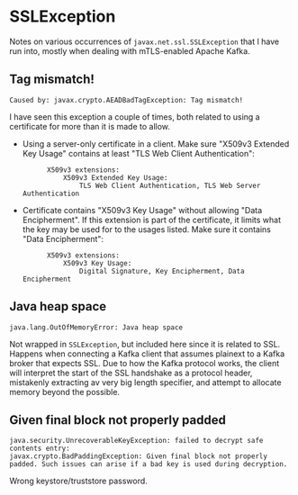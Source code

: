 # SSLException

Notes on various occurrences of `javax.net.ssl.SSLException` that I
have run into, mostly when dealing with mTLS-enabled Apache Kafka.

## Tag mismatch!

```text
Caused by: javax.crypto.AEADBadTagException: Tag mismatch!
```

I have seen this exception a couple of times, both related to using a
certificate for more than it is made to allow.

* Using a server-only certificate in a client. Make sure "X509v3
  Extended Key Usage" contains at least "TLS Web Client
  Authentication":

  ```text
        X509v3 extensions:
            X509v3 Extended Key Usage: 
                TLS Web Client Authentication, TLS Web Server Authentication
  ```
  
* Certificate contains "X509v3 Key Usage" without allowing "Data
  Encipherment". If this extension is part of the certificate, it
  limits what the key may be used for to the usages listed. Make sure
  it contains "Data Encipherment":

  ```text
        X509v3 extensions:
            X509v3 Key Usage: 
                Digital Signature, Key Encipherment, Data Encipherment
  ```

## Java heap space

```text
java.lang.OutOfMemoryError: Java heap space
```

Not wrapped in `SSLException`, but included here since it is related
to SSL. Happens when connecting a Kafka client that assumes plainext
to a Kafka broker that expects SSL. Due to how the Kafka protocol
works, the client will interpret the start of the SSL handshake as a
protocol header, mistakenly extracting av very big length specifier,
and attempt to allocate memory beyond the possible.

## Given final block not properly padded

```text
java.security.UnrecoverableKeyException: failed to decrypt safe contents entry:
javax.crypto.BadPaddingException: Given final block not properly padded. Such issues can arise if a bad key is used during decryption.
```

Wrong keystore/truststore password.
